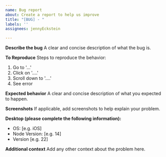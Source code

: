 ```yaml
---
name: Bug report
about: Create a report to help us improve
title: "[BUG] - "
labels: ''
assignees: jennyEckstein

---
```


**Describe the bug**
A clear and concise description of what the bug is.

**To Reproduce**
Steps to reproduce the behavior:
1. Go to '...'
2. Click on '....'
3. Scroll down to '....'
4. See error

**Expected behavior**
A clear and concise description of what you expected to happen.

**Screenshots**
If applicable, add screenshots to help explain your problem.

**Desktop (please complete the following information):**
 - OS: [e.g. iOS]
 - Node Version: [e.g. 14]
 - Version [e.g. 22]

**Additional context**
Add any other context about the problem here.
